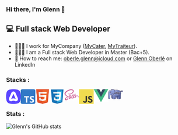 ### Hi there, I'm Glenn 👋

## 💻 Full stack Web Developer
- 👨🏻‍🍳 I work for MyCompany (<a href="https://mycater.fr/">MyCater</a>, <a href="https://www.mytraiteur.com/">MyTraiteur</a>).
- 👨🏻‍🎓 I am a Full stack Web Developer in Master (Bac+5).
- 📧 How to reach me: <a href="mailto:oberle.glenn@icloud.com">oberle.glenn@icloud.com</a> or <a href="https://www.linkedin.com/in/glenn-oberl%C3%A9/">Glenn Oberlé</a> on LinkedIn

### Stacks :
<div>
  <img align="left" alt="adonisjs" width="40px" src="img/adonisjs.png" />
  <img align="left" alt="typescript" width="40px" src="img/typescript.png" />
  <img align="left" alt="html" width="40px" src="img/html.svg" />
  <img align="left" alt="css" width="40px" src="img/css3.svg" />
  <img align="left" alt="sass" width="40px" src="img/sass.svg" />
  <img align="left" alt="javascript" width="40px" src="img/javascript.png" />
  <img align="left" alt="vuejs" width="40px" src="img/vuejs.png" />
  <img align="left" alt="php" width="40px" src="img/php.webp" />
</div>
<br><br>

### Stats : 
![Glenn's GitHub stats](https://github-readme-stats.vercel.app/api?username=Glenn-o&show_icons=true&theme=dark&count_private=true)
